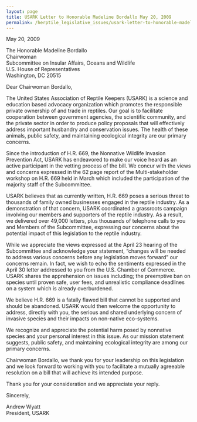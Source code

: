 ```yaml
---
layout: page
title: USARK Letter to Honorable Madeline Bordallo May 20, 2009
permalink: /herptile_legislative_issues/usark-letter-to-honorable-madeline-bordallo-may-20-2009.html
---
```



May 20, 2009

The Honorable Madeline Bordallo  
Chairwoman  
Subcommittee on Insular Affairs, Oceans and Wildlife  
U.S. House of Representatives  
Washington, DC 20515  

Dear Chairwoman Bordallo,  

The United States Association of Reptile Keepers (USARK) is a science and education based advocacy organization which promotes the responsible private ownership of and trade in reptiles. Our goal is to facilitate cooperation between government agencies, the scientific community, and the private sector in order to produce policy proposals that will effectively address important husbandry and conservation issues. The health of these animals, public safety, and maintaining ecological integrity are our primary concerns.

Since the introduction of H.R. 669, the Nonnative Wildlife Invasion Prevention Act, USARK has endeavored to make our voice heard as an active participant in the vetting process of the bill. We concur with the views and concerns expressed in the 62 page report of the Multi-stakeholder workshop on H.R. 669 held in March which included the participation of the majority staff of the Subcommittee.

USARK believes that as currently written, H.R. 669 poses a serious threat to thousands of family owned businesses engaged in the reptile industry. As a demonstration of that concern, USARK coordinated a grassroots campaign involving our members and supporters of the reptile industry. As a result, we delivered over 49,000 letters, plus thousands of telephone calls to you and Members of the Subcommittee, expressing our concerns about the potential impact of this legislation to the reptile industry.

While we appreciate the views expressed at the April 23 hearing of the Subcommittee and acknowledge your statement, “changes will be needed to address various concerns before any legislation moves forward” our concerns remain. In fact, we wish to echo the sentiments expressed in the April 30 letter addressed to you from the U.S. Chamber of Commerce. USARK shares the apprehension on issues including; the preemptive ban on species until proven safe, user fees, and unrealistic compliance deadlines on a system which is already overburdened.

We believe H.R. 669 is a fatally flawed bill that cannot be supported and should be abandoned.  USARK would then welcome the opportunity to address, directly with you, the serious and shared underlying concern of invasive species and their impacts on non-native eco-systems.

We recognize and appreciate the potential harm posed by nonnative species and your personal interest in this issue. As our mission statement suggests, public safety, and maintaining ecological integrity are among our primary concerns.

Chairwoman Bordallo, we thank you for your leadership on this legislation and we look forward to working with you to facilitate a mutually agreeable resolution on a bill that will achieve its intended purpose.

Thank you for your consideration and we appreciate your reply.

Sincerely,

Andrew Wyatt  
President, USARK